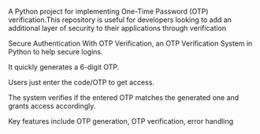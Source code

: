 A Python project for implementing One-Time Password (OTP) verification.This repository is useful for developers looking to add an additional layer of security to their applications through verification

Secure Authentication With OTP Verification, an OTP Verification System in Python to help secure logins.

It quickly generates a 6-digit OTP.

Users just enter the code/OTP to get access.

The system verifies if the entered OTP matches the generated one and grants access accordingly.

Key features include OTP generation, OTP verification, error handling
